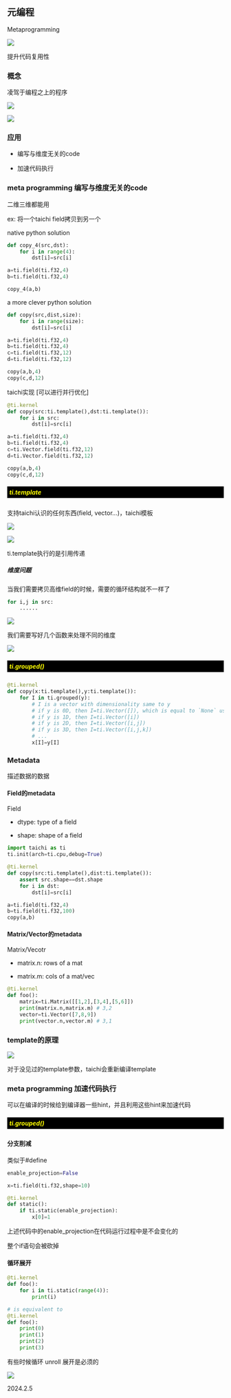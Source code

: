 ## 元编程

Metaprogramming

![](./../assets/26.png)

提升代码复用性

### 概念

凌驾于编程之上的程序

![](./../assets/18.png)

![](./../assets/19.png)

### 应用

* 编写与维度无关的code

* 加速代码执行

### meta programming 编写与维度无关的code

二维三维都能用

ex: 将一个taichi field拷贝到另一个

native python solution

```python
def copy_4(src,dst):
    for i in range(4):
        dst[i]=src[i]

a=ti.field(ti.f32,4)
b=ti.field(ti.f32,4)

copy_4(a,b)
```

a more clever python solution

```python
def copy(src,dist,size):
    for i in range(size):
        dst[i]=src[i]

a=ti.field(ti.f32,4)
b=ti.field(ti.f32,4)
c=ti.field(ti.f32,12)
d=ti.field(ti.f32,12)

copy(a,b,4)
copy(c,d,12)
```

taichi实现 [可以进行并行优化]

```python
@ti.kernel
def copy(src:ti.template(),dst:ti.template()):
    for i in src:
        dst[i]=src[i]

a=ti.field(ti.f32,4)
b=ti.field(ti.f32,4)
c=ti.Vector.field(ti.f32,12)
d=ti.Vector.field(ti.f32,12)

copy(a,b,4)
copy(c,d,12)
```

<h5 style="color:yellow; background-color:black; padding:5px">ti.template
</h5>

支持taichi认识的任何东西(field, vector...)，taichi模板

![](./../assets/20.png)

![](./../assets/21.png)

ti.template执行的是引用传递

##### 维度问题

当我们需要拷贝高维field的时候，需要的循环结构就不一样了

```python
for i,j in src:
    ......
```

![](./../assets/22.png)

我们需要写好几个函数来处理不同的维度

![](./../assets/23.png)

<h5 style="color:yellow; background-color:black; padding:5px">ti.grouped()</h5>

```python
@ti.kernel
def copy(x:ti.template(),y:ti.template()):
    for I in ti.grouped(y):
        # I is a vector with dimensionality same to y
        # if y is 0D, then I=ti.Vector([]), which is equal to `None` used in x[I]
        # if y is 1D, then I=ti.Vector([i])
        # if y is 2D, then I=ti.Vector([i,j])
        # if y is 3D, then I=ti.Vector([i,j,k])
        # ...
        x[I]=y[I]
```

### Metadata

描述数据的数据

#### Field的metadata

Field

* dtype: type of a field

* shape: shape of a field

```python
import taichi as ti
ti.init(arch=ti.cpu,debug=True)

@ti.kernel
def copy(src:ti.template(),dist:ti.template()):
    assert src.shape==dst.shape
    for i in dst:
        dst[i]=src[i]

a=ti.field(ti.f32,4)
b=ti.field(ti.f32,100)
copy(a,b)
```

#### Matrix/Vector的metadata

Matrix/Vecotr

* matrix.n: rows of a mat

* matrix.m: cols of a mat/vec

```python
@ti.kernel
def foo():
    matrix=ti.Matrix([[1,2],[3,4],[5,6]])
    print(matrix.n,matrix.m) # 3,2
    vector=ti.Vector([7,8,9])
    print(vector.n,vector.m) # 3,1
```

### template的原理

![](./../assets/24.png)

对于没见过的template参数，taichi会重新编译template

### meta programming 加速代码执行

可以在编译的时候给到编译器一些hint，并且利用这些hint来加速代码

<h5 style="color:yellow; background-color:black; padding:5px">ti.grouped()</h5>

#### 分支削减

类似于#define

```python
enable_projection=False

x=ti.field(ti.f32,shape=10)

@ti.kernel
def static():
    if ti.static(enable_projection):
        x[0]=1
```

上述代码中的enable_projection在代码运行过程中是不会变化的

整个if语句会被砍掉

#### 循环展开

```python
@ti.kernel
def foo():
    for i in ti.static(range(4)):
        print(i)

# is equivalent to
@ti.kernel
def foo():
    print(0)
    print(1)
    print(2)
    print(3)
```

有些时候循环 unroll 展开是必须的

![](./../assets/25.png)

2024.2.5
